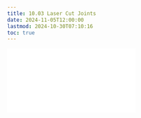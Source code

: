 ```yaml
---
title: 10.03 Laser Cut Joints
date: 2024-11-05T12:00:00
lastmod: 2024-10-30T07:10:16
toc: true
---
```


![Link to included file contents](../../../../digital-fabrication/laser-cutting/laser-cut-joints.md)
